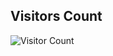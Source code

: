 <!-- ![](https://komarev.com/ghpvc/?username=MaSStiK) -->
## Visitors Count
![Visitor Count](https://profile-counter.glitch.me/MaSStiK/count.svg)
